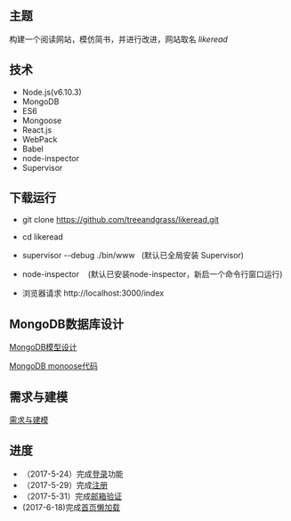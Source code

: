 ## 主题
构建一个阅读网站，模仿简书，并进行改进，网站取名 *likeread*

## 技术
* Node.js(v6.10.3)
* MongoDB 
* ES6
* Mongoose
* React.js
* WebPack
* Babel
* node-inspector
* Supervisor

## 下载运行
* git clone https://github.com/treeandgrass/likeread.git

* cd likeread

* supervisor --debug ./bin/www   (默认已全局安装 Supervisor)

* node-inspector    (默认已安装node-inspector，新启一个命令行窗口运行)

* 浏览器请求 http://localhost:3000/index


## MongoDB数据库设计
[MongoDB模型设计](https://github.com/treeandgrass/likeread/blob/master/MongoDB_Design/likread_model_design.md)

[MongoDB monoose代码](https://github.com/treeandgrass/likeread/tree/master/mongoose)
## 需求与建模

[需求与建模](https://github.com/treeandgrass/likeread/tree/master/UML%E5%BB%BA%E6%A8%A1)

## 进度

* （2017-5-24）完成[登录](https://github.com/treeandgrass/likeread/blob/master/routes/login.js)功能
* （2017-5-29）完成[注册](https://github.com/treeandgrass/likeread/blob/master/routes/register.js)
* （2017-5-31）完成[邮箱验证](https://github.com/treeandgrass/likeread/blob/master/utils/mailsend.js)
*  (2017-6-18)完成[首页懒加载](https://github.com/treeandgrass/likeread/blob/master/views/index.html)
